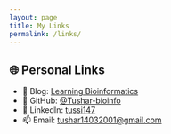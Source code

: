 ```yaml
---
layout: page
title: My Links
permalink: /links/
---
```


## 🌐 Personal Links

- 🧠 Blog: [Learning Bioinformatics](https://tushar-bioinfo.github.io/learning-bioinformatics/)
- 📁 GitHub: [@Tushar-bioinfo](https://github.com/Tushar-bioinfo)
- 🔗 LinkedIn: [tussi147](https://linkedin.com/in/tussi147)
- 📫 Email: <tushar14032001@gmail.com>
